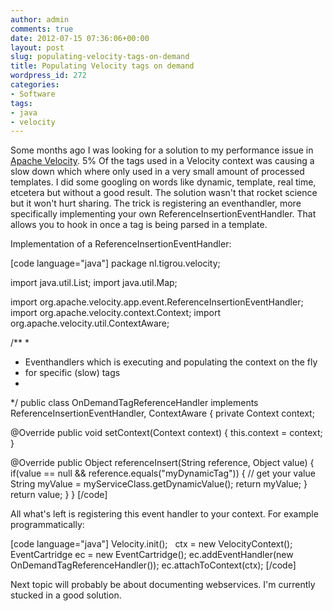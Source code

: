```yaml
---
author: admin
comments: true
date: 2012-07-15 07:36:06+00:00
layout: post
slug: populating-velocity-tags-on-demand
title: Populating Velocity tags on demand
wordpress_id: 272
categories:
- Software
tags:
- java
- velocity
---
```


Some months ago I was looking for a solution to my performance issue in [Apache Velocity](http://velocity.apache.org/). 5% Of the tags used in a Velocity context was causing a slow down which where only used in a very small amount of processed templates. I did some googling on words like dynamic, template, real time, etcetera but without a good result. The solution wasn't that rocket science but it won't hurt sharing. The trick is registering an eventhandler, more specifically implementing your own ReferenceInsertionEventHandler. That allows you to hook in once a tag is being parsed in a template.

Implementation of a ReferenceInsertionEventHandler:

[code language="java"]
package nl.tigrou.velocity;

import java.util.List;
import java.util.Map;

import org.apache.velocity.app.event.ReferenceInsertionEventHandler;
import org.apache.velocity.context.Context;
import org.apache.velocity.util.ContextAware;

/**
 *
 * Eventhandlers which is executing and populating the context on the fly
 * for specific (slow) tags
 *
 */
public class OnDemandTagReferenceHandler implements ReferenceInsertionEventHandler, ContextAware
{
  private Context context;

  @Override
  public void setContext(Context context)
  {
    this.context = context;
  }

  @Override
  public Object referenceInsert(String reference, Object value)
  {
    if(value == null && reference.equals("myDynamicTag"))
    {
      // get your value
      String myValue = myServiceClass.getDynamicValue();
      return myValue;
    }
    return value;
  }
}
[/code]


All what's left is registering this event handler to your context. For example programmatically:

[code language="java"]
Velocity.init();   
ctx = new VelocityContext();   
EventCartridge ec = new EventCartridge(); 
ec.addEventHandler(new OnDemandTagReferenceHandler()); 
ec.attachToContext(ctx);
[/code]

Next topic will probably be about documenting webservices. I'm currently stucked in a good solution.
